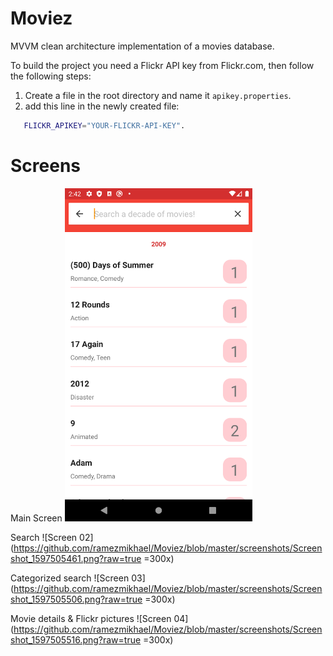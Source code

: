 # Moviez
 MVVM clean architecture implementation of a movies database.
 
 To build the project you need a Flickr API key from Flickr.com, then follow the following steps:
 
 1. Create a file in the root directory and name it `apikey.properties`.
 2. add this line in the newly created file:
 ```sh
    FLICKR_APIKEY="YOUR-FLICKR-API-KEY".
```

# Screens
Main Screen
<img src="https://github.com/ramezmikhael/Moviez/blob/master/screenshots/Screenshot_1597505434.png?raw=true" alt="drawing" style="width:300px;"/>

Search
![Screen 02](https://github.com/ramezmikhael/Moviez/blob/master/screenshots/Screenshot_1597505461.png?raw=true =300x)

Categorized search
![Screen 03](https://github.com/ramezmikhael/Moviez/blob/master/screenshots/Screenshot_1597505506.png?raw=true =300x)

Movie details & Flickr pictures
![Screen 04](https://github.com/ramezmikhael/Moviez/blob/master/screenshots/Screenshot_1597505516.png?raw=true =300x)
 
